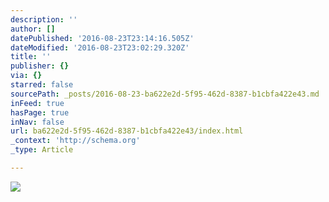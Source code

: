```yaml
---
description: ''
author: []
datePublished: '2016-08-23T23:14:16.505Z'
dateModified: '2016-08-23T23:02:29.320Z'
title: ''
publisher: {}
via: {}
starred: false
sourcePath: _posts/2016-08-23-ba622e2d-5f95-462d-8387-b1cbfa422e43.md
inFeed: true
hasPage: true
inNav: false
url: ba622e2d-5f95-462d-8387-b1cbfa422e43/index.html
_context: 'http://schema.org'
_type: Article

---
```

![](https://the-grid-user-content.s3-us-west-2.amazonaws.com/7ef51269-5190-4aab-9bc4-08e6bc2fa9ce.png)